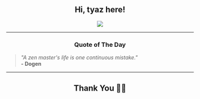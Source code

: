 <h2 align="center"> Hi, tyaz here!</h2>

<p align="center">
<a href="https://github.com/tyazx" alt="github streak"><img src="https://dvst-streak.herokuapp.com/?user=tyazx&theme=tokyonight&fire=DD472C"></a>
</p>

<hr>
<h3 align="center">Quote of The Day</h3>
<p align="center">
<blockquote>
<i>"A zen master's life is one continuous mistake."</i>
<br>
<b>- Dogen</b>
</blockquote>
</p>


<hr>
<h2 align="center">Thank You 🙏🏼</h2>
